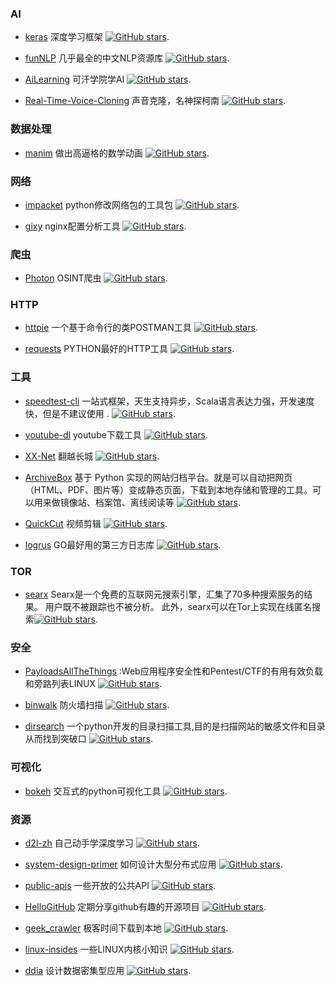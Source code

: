 ### AI

* [keras](https://github.com/keras-team/keras) 深度学习框架 [![GitHub stars](https://img.shields.io/github/stars/keras-team/keras.svg?style=social&label=Star&maxAge=2592000)](https://github.com/keras-team/keras).

* [funNLP](https://github.com/fighting41love/funNLP) 几乎最全的中文NLP资源库 [![GitHub stars](https://img.shields.io/github/stars/fighting41love/funNLP.svg?style=social&label=Star&maxAge=2592000)](https://github.com/fighting41love/funNLP).

* [AiLearning](https://github.com/apachecn/AiLearning) 可汗学院学AI [![GitHub stars](https://img.shields.io/github/stars/apachecn/AiLearning.svg?style=social&label=Star&maxAge=2592000)](https://github.com/apachecn/AiLearning).

* [Real-Time-Voice-Cloning](https://github.com/CorentinJ/Real-Time-Voice-Cloning) 声音克隆，名神探柯南 [![GitHub stars](https://img.shields.io/github/stars/CorentinJ/Real-Time-Voice-Cloning.svg?style=social&label=Star&maxAge=2592000)](https://github.com/CorentinJ/Real-Time-Voice-Cloning).

### 数据处理

* [manim](https://github.com/3b1b/manim) 做出高逼格的数学动画  [![GitHub stars](https://img.shields.io/github/stars/3b1b/manim.svg?style=social&label=Star&maxAge=2592000)](https://github.com/3b1b/manim).


### 网络

* [impacket](https://github.com/SecureAuthCorp/impacket) python修改网络包的工具包  [![GitHub stars](https://img.shields.io/github/stars/SecureAuthCorp/impacket.svg?style=social&label=Star&maxAge=2592000)](https://github.com/SecureAuthCorp/impacket).

* [gixy](https://github.com/yandex/gixy) nginx配置分析工具  [![GitHub stars](https://img.shields.io/github/stars/yandex/gixy.svg?style=social&label=Star&maxAge=2592000)](https://github.com/yandex/gixy).

### 爬虫

* [Photon](https://github.com/s0md3v/Photon) OSINT爬虫  [![GitHub stars](https://img.shields.io/github/stars/s0md3v/Photon.svg?style=social&label=Star&maxAge=2592000)](https://github.com/s0md3v/Photon).

### HTTP

* [httpie](https://github.com/httpie/httpie) 一个基于命令行的类POSTMAN工具  [![GitHub stars](https://img.shields.io/github/stars/httpie/httpie.svg?style=social&label=Star&maxAge=2592000)](https://github.com/httpie/httpie).

* [requests](https://github.com/psf/requests) PYTHON最好的HTTP工具  [![GitHub stars](https://img.shields.io/github/stars/psf/requests.svg?style=social&label=Star&maxAge=2592000)](https://github.com/psf/requests).

### 工具

* [speedtest-cli](https://github.com/sivel/speedtest-cli) 一站式框架，天生支持异步，Scala语言表达力强，开发速度快，但是不建议使用 . [![GitHub stars](https://img.shields.io/github/stars/sivel/speedtest-cli.svg?style=social&label=Star&maxAge=2592000)](https://github.com/sivel/speedtest-cli).

* [youtube-dl](https://github.com/ytdl-org/youtube-dl) youtube下载工具  [![GitHub stars](https://img.shields.io/github/stars/ytdl-org/youtube-dl.svg?style=social&label=Star&maxAge=2592000)](https://github.com/ytdl-org/youtube-dl).

* [XX-Net](https://github.com/XX-net/XX-Net) 翻越长城  [![GitHub stars](https://img.shields.io/github/stars/XX-net/XX-Net.svg?style=social&label=Star&maxAge=2592000)](https://github.com/XX-net/XX-Net).

* [ArchiveBox](https://github.com/ArchiveBox/ArchiveBox) 基于 Python 实现的网站归档平台。就是可以自动把网页（HTML、PDF、图片等）变成静态页面，下载到本地存储和管理的工具。可以用来做镜像站、档案馆、离线阅读等  [![GitHub stars](https://img.shields.io/github/stars/ArchiveBox/ArchiveBox.svg?style=social&label=Star&maxAge=2592000)](https://github.com/ArchiveBox/ArchiveBox).

* [QuickCut](https://github.com/HaujetZhao/QuickCut) 视频剪辑 [![GitHub stars](https://img.shields.io/github/stars/HaujetZhao/QuickCut.svg?style=social&label=Star&maxAge=2592000)](https://github.com/HaujetZhao/QuickCut).

* [logrus](https://github.com/sirupsen/logrus) GO最好用的第三方日志库 [![GitHub stars](https://img.shields.io/github/stars/sirupsen/logrus.svg?style=social&label=Star&maxAge=2592000)](https://github.com/sirupsen/logrus).

### TOR

* [searx](https://github.com/searx/searx) Searx是一个免费的互联网元搜索引擎，汇集了70多种搜索服务的结果。 用户既不被跟踪也不被分析。 此外，searx可以在Tor上实现在线匿名搜索[![GitHub stars](https://img.shields.io/github/stars/searx/searx.svg?style=social&label=Star&maxAge=2592000)](https://github.com/searx/searx).

### 安全

* [PayloadsAllTheThings](https://github.com/swisskyrepo/PayloadsAllTheThings) :Web应用程序安全性和Pentest/CTF的有用有效负载和旁路列表LINUX [![GitHub stars](https://img.shields.io/github/stars/swisskyrepo/PayloadsAllTheThings.svg?style=social&label=Star&maxAge=2592000)](https://github.com/swisskyrepo/PayloadsAllTheThings).

* [binwalk](https://github.com/ReFirmLabs/binwalk) 防火墙扫描 [![GitHub stars](https://img.shields.io/github/stars/ReFirmLabs/binwalk.svg?style=social&label=Star&maxAge=2592000)](https://github.com/ReFirmLabs/binwalk).

* [dirsearch](https://github.com/maurosoria/dirsearch) 一个python开发的目录扫描工具,目的是扫描网站的敏感文件和目录从而找到突破口 [![GitHub stars](https://img.shields.io/github/stars/maurosoria/dirsearch.svg?style=social&label=Star&maxAge=2592000)](https://github.com/maurosoria/dirsearch).

### 可视化

* [bokeh](https://github.com/bokeh/bokeh) 交互式的python可视化工具 [![GitHub stars](https://img.shields.io/github/stars/bokeh/bokeh.svg?style=social&label=Star&maxAge=2592000)](https://github.com/bokeh/bokeh).

### 资源

* [d2l-zh](https://github.com/d2l-ai/d2l-zh) 自己动手学深度学习 [![GitHub stars](https://img.shields.io/github/stars/d2l-ai/d2l-zh.svg?style=social&label=Star&maxAge=2592000)](https://github.com/d2l-ai/d2l-zh).

* [system-design-primer](https://github.com/donnemartin/system-design-primer) 如何设计大型分布式应用 [![GitHub stars](https://img.shields.io/github/stars/donnemartin/system-design-primer.svg?style=social&label=Star&maxAge=2592000)](https://github.com/donnemartin/system-design-primer).

* [public-apis](https://github.com/public-apis/public-apis) 一些开放的公共API [![GitHub stars](https://img.shields.io/github/stars/public-apis/public-apis.svg?style=social&label=Star&maxAge=2592000)](https://github.com/public-apis/public-apis).

* [HelloGitHub](https://github.com/521xueweihan/HelloGitHub) 定期分享github有趣的开源项目 [![GitHub stars](https://img.shields.io/github/stars/521xueweihan/HelloGitHub.svg?style=social&label=Star&maxAge=2592000)](https://github.com/521xueweihan/HelloGitHub).

* [geek_crawler](https://github.com/zhengxiaotian/geek_crawler) 极客时间下载到本地 [![GitHub stars](https://img.shields.io/github/stars/zhengxiaotian/geek_crawler.svg?style=social&label=Star&maxAge=2592000)](https://github.com/zhengxiaotian/geek_crawler).

* [linux-insides](https://github.com/0xAX/linux-insides)  一些LINUX内核小知识 [![GitHub stars](https://img.shields.io/github/stars/0xAX/linux-insides.svg?style=social&label=Star&maxAge=2592000)](https://github.com/0xAX/linux-insides).

* [ddia](https://github.com/Vonng/ddia)  设计数据密集型应用 [![GitHub stars](https://img.shields.io/github/stars/Vonng/ddia.svg?style=social&label=Star&maxAge=2592000)](https://github.com/Vonng/ddia).
